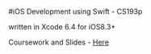 #iOS Development using Swift - CS193p

written in Xcode 6.4 for iOS8.3+

Coursework and Slides - [Here](https://drive.google.com/file/d/0ByQMLcOhOr0yMTkyM2tEekhkQmc/view?usp=sharing)